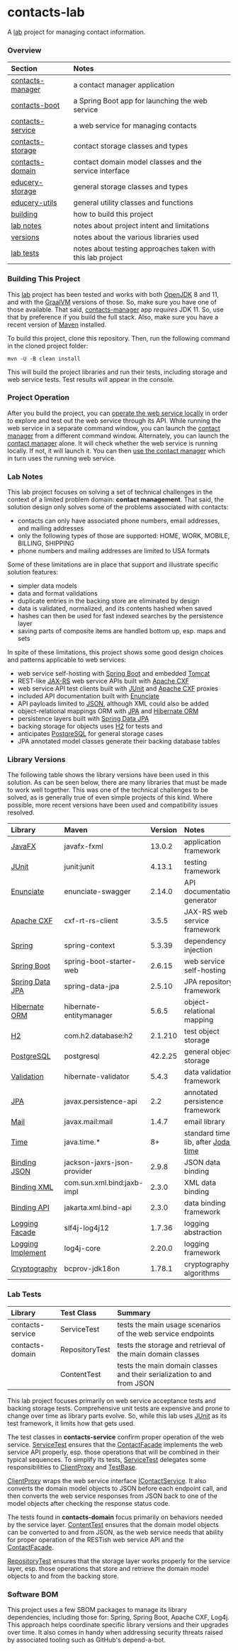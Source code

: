 # contacts-lab

A [lab](#lab-notes) project for managing contact information.

### Overview

| Section | Notes |
|:------- |:----- |
| [contacts-manager](contacts-manager#overview) | a contact manager application |
| [contacts-boot](contacts-boot#overview) | a Spring Boot app for launching the web service |
| [contacts-service](contacts-service#overview) | a web service for managing contacts |
| [contacts-storage](contacts-storage#overview) | contact storage classes and types |
| [contacts-domain](contacts-domain#overview) | contact domain model classes and the service interface |
| [educery-storage](educery-storage#overview) | general storage classes and types |
| [educery-utils](educery-utils#overview) | general utility classes and functions |
| [building](#building-this-project) | how to build this project |
| [lab notes](#lab-notes) | notes about project intent and limitations |
| [versions](#library-versions) | notes about the various libraries used |
| [lab tests](#lab-tests) | notes about testing approaches taken with this lab project |

### Building This Project

This [lab](#lab-notes) project has been tested and works with both [OpenJDK][open-jdk] 8 and 11, and with 
the [GraalVM][graal-vm] versions of those. So, make sure you have one of those available.
That said, [contacts-manager](contacts-manager#overview) app _requires_ JDK 11.
So, use that by preference if you build the full stack.
Also, make sure you have a recent version of [Maven][maven] installed.

To build this project, clone this repository. Then, run the following command in the cloned project folder:

```
mvn -U -B clean install
```

This will build the project libraries and run their tests, including storage and web service tests.
Test results will appear in the console.

### Project Operation

After you build the project, you can [operate the web service locally](contacts-service#contact-service-api) 
in order to explore and test out the web service through its API.
While running the web service in a separate command window, you can launch the 
[contact manager](contacts-manager#operating-locally) from a different command window.
Alternately, you can launch the [contact manager](contacts-manager#operating-locally) alone.
It will check whether the web service is running locally. If not, it will launch it.
You can then [use the contact manager](contacts-manager#gallery) which in turn uses the running web service.

### Lab Notes

This lab project focuses on solving a set of technical challenges in the context of a limited problem domain:
**contact management**. 
That said, the solution design only solves some of the problems associated with contacts:

* contacts can only have associated phone numbers, email addresses, and mailing addresses
* only the following types of those are supported: HOME, WORK, MOBILE, BILLING, SHIPPING
* phone numbers and mailing addresses are limited to USA formats

Some of these limitations are in place that support and illustrate specific solution features:

* simpler data models
* data and format validations
* duplicate entries in the backing store are eliminated by design
* data is validated, normalized, and its contents hashed when saved
* hashes can then be used for fast indexed searches by the persistence layer
* saving parts of composite items are handled bottom up, esp. maps and sets

In spite of these limitations, this project shows some good design choices and patterns applicable to web services:

* web service self-hosting with [Spring Boot][spring-boot] and embedded [Tomcat][tomcat]
* REST-like [JAX-RS][jax-rs] web service APIs built with [Apache CXF][apache-cxf]
* web service API test clients built with [JUnit][junit] and [Apache CXF][apache-cxf] proxies
* included API documentation built with [Enunciate][enunciate]
* API payloads limited to [JSON][bind-json], although XML could also be added
* object-relational mappings ORM with [JPA][persist] and [Hibernate ORM][hibernate]
* persistence layers built with [Spring Data JPA][spring-jpa]
* backing storage for objects uses [H2][h2-db] for tests and 
* anticipates [PostgreSQL][pg-db] for general storage cases
* JPA annotated model classes generate their backing database tables

### Library Versions

The following table shows the library versions have been used in this solution.
As can be seen below, there are many libraries that must be made to work well together.
This was one of the technical challenges to be solved, as is generally true of even simple projects of this kind.
Where possible, more recent versions have been used and compatibility issues resolved.

| Library | Maven | Version | Notes |
|:------- |:----- |:------- |:----- |
| [JavaFX][java-fx] | javafx-fxml | 13.0.2 | application framework |
| [JUnit][junit] | junit:junit | 4.13.1 | testing framework |
| [Enunciate][enunciate]     | enunciate-swagger | 2.14.0 | API documentation generator |
| [Apache CXF][apache-cxf]   | cxf-rt-rs-client | 3.5.5 | JAX-RS web service framework |
| [Spring][spring] | spring-context | 5.3.39 | dependency injection |
| [Spring Boot][spring-boot] | spring-boot-starter-web | 2.6.15 | web service self-hosting |
| [Spring Data JPA][spring-jpa] | spring-data-jpa | 2.5.10 | JPA repository framework |
| [Hibernate ORM][hibernate] | hibernate-entitymanager | 5.6.5 | object-relational mapping |
| [H2][h2-db] | com.h2.database:h2 | 2.1.210 | test object storage |
| [PostgreSQL][pg-db] | postgresql | 42.2.25 | general object storage |
| [Validation][valid] | hibernate-validator | 5.4.3 | data validation framework |
| [JPA][persist] | javax.persistence-api | 2.2 | annotated persistence framework |
| [Mail][mail] | javax.mail:mail | 1.4.7 | email library |
| [Time][std-time] | java.time.* | 8+ | standard time lib, after [Joda-time][joda-time] |
| [Binding JSON][bind-json] | jackson-jaxrs-json-provider | 2.9.8 | JSON data binding |
| [Binding XML][bind-xml] | com.sun.xml.bind:jaxb-impl | 2.3.0 | XML data binding |
| [Binding API][bind-xml] | jakarta.xml.bind-api | 2.3.0 | data binding framework |
| [Logging Facade][slf4j] | slf4j-log4j12 | 1.7.36 | logging abstraction |
| [Logging Implement][log4j] | log4j-core | 2.20.0 | logging framework |
| [Cryptography][crypto] | bcprov-jdk18on | 1.78.1 | cryptography algorithms |

### Lab Tests

| Library | Test Class | Summary |
|:------- |:---------- |:------- |
| contacts-service | ServiceTest | tests the main usage scenarios of the web service endpoints |
| contacts-domain | RepositoryTest | tests the storage and retrieval of the main domain classes |
|  | ContentTest | tests the main domain classes and their serialization to and from JSON |

This lab project focuses primarily on web service acceptance tests and backing storage tests.
Comprehensive unit tests are expensive and prone to change over time as library parts evolve.
So, while this lab uses [JUnit][junit] as its test framework, it limits how that gets used.

The test classes in **contacts-service** confirm proper operation of the web service.
[ServiceTest][service-test] ensures that the [ContactFacade][contact-facade] implements the web service API properly, 
esp. those operations that will be combined in their typical sequences.
To simplify its tests, [ServiceTest][service-test] delegates some responsibilities to 
[ClientProxy][client-proxy] and [TestBase][test-base].

[ClientProxy][client-proxy] wraps the web service interface [IContactService][contact-api].
It also converts the domain model objects to JSON before each endpoint call, and then converts the web service 
responses from JSON back to one of the model objects after checking the response status code.

The tests found in **contacts-domain** focus primarily on behaviors needed by the service layer.
[ContentTest][content-test] ensures that the domain model objects can be converted to and from JSON, as the web 
service needs that ability for proper operation of the RESTish web service API and the [ContactFacade][contact-facade].

[RepositoryTest][storage-test] ensures that the storage layer works properly for the service layer, esp. those operations
that store and retrieve the domain model objects to and from the backing store.

### Software BOM

This project uses a few SBOM packages to manage its library dependencies, including those for:
Spring, Spring Boot, Apache CXF, Log4j.
This approach helps coordinate specific library versions and their upgrades over time.
It also comes in handy when addressing security threats raised by associated tooling such as GitHub's depend-a-bot.

[apache-cxf]: https://cxf.apache.org/
[enunciate]: http://enunciate.webcohesion.com/
[junit]: https://junit.org/junit4/
[std-time]: https://docs.oracle.com/javase/8/docs/api/java/time/package-summary.html
[joda-time]: https://www.joda.org/joda-time/
[bind-json]: https://github.com/FasterXML/jackson#providers-for-jax-rs
[hibernate]: http://hibernate.org/orm/
[spring]: https://spring.io/projects/spring-framework
[spring-jpa]: https://spring.io/projects/spring-data-jpa
[spring-boot]: https://spring.io/projects/spring-boot

[java-fx]: https://en.wikipedia.org/wiki/JavaFX
[maven]: https://en.wikipedia.org/wiki/Apache_Maven
[tomcat]: https://en.wikipedia.org/wiki/Apache_Tomcat
[jax-rs]: https://en.wikipedia.org/wiki/Jakarta_RESTful_Web_Services
[persist]: https://en.wikipedia.org/wiki/Jakarta_Persistence
[open-jdk]: https://en.wikipedia.org/wiki/OpenJDK
[graal-vm]: https://en.wikipedia.org/wiki/GraalVM
[mail]: https://en.wikipedia.org/wiki/Jakarta_Mail
[valid]: https://en.wikipedia.org/wiki/Bean_Validation
[bind-xml]: https://en.wikipedia.org/wiki/Jakarta_XML_Binding
[h2-db]: https://en.wikipedia.org/wiki/H2_(DBMS)
[pg-db]: https://en.wikipedia.org/wiki/PostgreSQL
[slf4j]: https://en.wikipedia.org/wiki/SLF4J
[log4j]: https://en.wikipedia.org/wiki/Log4j
[crypto]: https://en.wikipedia.org/wiki/Bouncy_Castle_(cryptography)

[content-test]: contacts-domain/src/test/java/dev/educery/domain/ContentTest.java#L12
[storage-test]: contacts-domain/src/test/java/dev/educery/domain/RepositoryTest.java#L19
[service-test]: contacts-service/src/test/java/dev/educery/services/ServiceTest.java#L11
[client-proxy]: contacts-service/src/test/java/dev/educery/services/ClientProxy.java#L15
[test-base]: contacts-service/src/test/java/dev/educery/services/TestBase.java#L11
[contact-api]: contacts-service/src/main/java/dev/educery/facets/IContactService.java#L12
[contact-facade]: contacts-service/src/main/java/dev/educery/services/ContactFacade.java#L17
